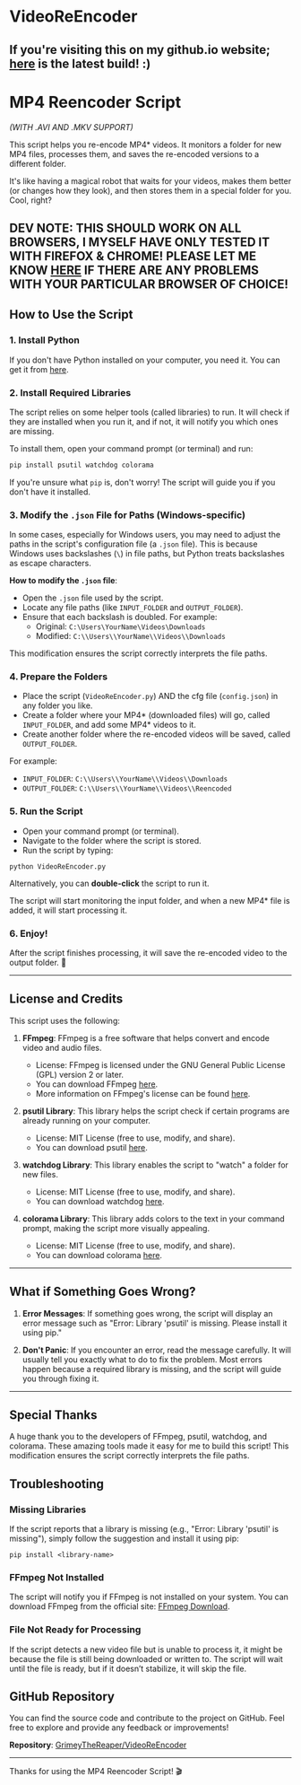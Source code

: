 # VideoReEncoder

## If you're visiting this on my github.io website; [here](https://github.com/GrimeyTheReaper/VideoReEncoder/releases/latest) is the latest build! :)

# MP4 Reencoder Script
*(WITH .AVI AND .MKV SUPPORT)*

This script helps you re-encode MP4* videos. It monitors a folder for new MP4 files, processes them, and saves the re-encoded versions to a different folder.

It's like having a magical robot that waits for your videos, makes them better (or changes how they look), and then stores them in a special folder for you. Cool, right?

## DEV NOTE: THIS SHOULD WORK ON ALL BROWSERS, I MYSELF HAVE ONLY TESTED IT WITH FIREFOX & CHROME! PLEASE LET ME KNOW [HERE](https://github.com/GrimeyTheReaper/VideoReEncoder/issues) IF THERE ARE ANY PROBLEMS WITH YOUR PARTICULAR BROWSER OF CHOICE!

## How to Use the Script

### 1. Install Python

If you don't have Python installed on your computer, you need it. You can get it from [here](https://www.python.org/downloads/).

### 2. Install Required Libraries

The script relies on some helper tools (called libraries) to run. It will check if they are installed when you run it, and if not, it will notify you which ones are missing.

To install them, open your command prompt (or terminal) and run:

```bash
pip install psutil watchdog colorama
```

If you're unsure what `pip` is, don't worry! The script will guide you if you don't have it installed.

### 3\. Modify the `.json` File for Paths (Windows-specific)

In some cases, especially for Windows users, you may need to adjust the paths in the script's configuration file (a `.json` file). This is because Windows uses backslashes (`\`) in file paths, but Python treats backslashes as escape characters.

**How to modify the `.json` file**:

-   Open the `.json` file used by the script.
-   Locate any file paths (like `INPUT_FOLDER` and `OUTPUT_FOLDER`).
-   Ensure that each backslash is doubled. For example:
    -   Original: `C:\Users\YourName\Videos\Downloads`
    -   Modified: `C:\\Users\\YourName\\Videos\\Downloads`

This modification ensures the script correctly interprets the file paths.

### 4\. Prepare the Folders

-   Place the script (`VideoReEncoder.py`) AND the cfg file (`config.json`) in any folder you like.
-   Create a folder where your MP4* (downloaded files) will go, called `INPUT_FOLDER`, and add some MP4* videos to it.
-   Create another folder where the re-encoded videos will be saved, called `OUTPUT_FOLDER`.

For example:

-   `INPUT_FOLDER`: `C:\\Users\\YourName\\Videos\\Downloads`
-   `OUTPUT_FOLDER`: `C:\\Users\\YourName\\Videos\\Reencoded`

### 5\. Run the Script

-   Open your command prompt (or terminal).
-   Navigate to the folder where the script is stored.
-   Run the script by typing:

`python VideoReEncoder.py `

Alternatively, you can **double-click** the script to run it.

The script will start monitoring the input folder, and when a new MP4* file is added, it will start processing it.

### 6\. Enjoy!

After the script finishes processing, it will save the re-encoded video to the output folder. 🎉

* * * * *

License and Credits
-------------------

This script uses the following:

1.  **FFmpeg**: FFmpeg is a free software that helps convert and encode video and audio files.

    -   License: FFmpeg is licensed under the GNU General Public License (GPL) version 2 or later.
    -   You can download FFmpeg [here](https://www.ffmpeg.org/download.html).
    -   More information on FFmpeg's license can be found [here](https://www.ffmpeg.org/legal.html).
2.  **psutil Library**: This library helps the script check if certain programs are already running on your computer.

    -   License: MIT License (free to use, modify, and share).
    -   You can download psutil [here](https://pypi.org/project/psutil/).
3.  **watchdog Library**: This library enables the script to "watch" a folder for new files.

    -   License: MIT License (free to use, modify, and share).
    -   You can download watchdog [here](https://pypi.org/project/watchdog/).
4.  **colorama Library**: This library adds colors to the text in your command prompt, making the script more visually appealing.

    -   License: MIT License (free to use, modify, and share).
    -   You can download colorama [here](https://pypi.org/project/colorama/).

* * * * *

What if Something Goes Wrong?
-----------------------------

1.  **Error Messages**: If something goes wrong, the script will display an error message such as "Error: Library 'psutil' is missing. Please install it using pip."

2.  **Don't Panic**: If you encounter an error, read the message carefully. It will usually tell you exactly what to do to fix the problem. Most errors happen because a required library is missing, and the script will guide you through fixing it.

* * * * *

Special Thanks
--------------

A huge thank you to the developers of FFmpeg, psutil, watchdog, and colorama. These amazing tools made it easy for me to build this script!
This modification ensures the script correctly interprets the file paths.


## Troubleshooting

### **Missing Libraries**
If the script reports that a library is missing (e.g., "Error: Library 'psutil' is missing"), simply follow the suggestion and install it using pip:

`pip install <library-name>`


### **FFmpeg Not Installed**
The script will notify you if FFmpeg is not installed on your system. You can download FFmpeg from the official site: [FFmpeg Download](https://www.ffmpeg.org/download.html).

### **File Not Ready for Processing**
If the script detects a new video file but is unable to process it, it might be because the file is still being downloaded or written to. The script will wait until the file is ready, but if it doesn’t stabilize, it will skip the file.


## GitHub Repository

You can find the source code and contribute to the project on GitHub. Feel free to explore and provide any feedback or improvements!

**Repository**: [GrimeyTheReaper/VideoReEncoder](https://github.com/GrimeyTheReaper/VideoReEncoder)

---

Thanks for using the MP4 Reencoder Script! 🎬
